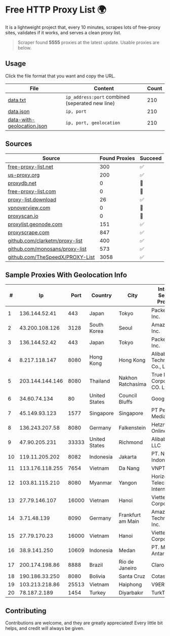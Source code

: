 
# Free HTTP Proxy List 🌍

It is a lightweight project that, every 10 minutes, scrapes lots of free-proxy sites, validates if it works, and serves a clean proxy list.


> Scraper found **5555** proxies at the latest update. Usable proxies are below.

## Usage

Click the file format that you want and copy the URL.


|File|Content|Count|
|----|-------|-----|
|[data.txt](https://raw.githubusercontent.com/themiralay/Proxy-List-World/master/data.txt)|`ip_address:port` combined (seperated new line)|210|
|[data.json](https://raw.githubusercontent.com/themiralay/Proxy-List-World/master/data.json)|`ip, port`|210|
|[data-with-geolocation.json](https://raw.githubusercontent.com/themiralay/Proxy-List-World/master/data-with-geolocation.json)|`ip, port, geolocation`|210|

## Sources

|Source|Found Proxies|Succeed|
|------|-------------|-------|
|[free-proxy-list.net](https://free-proxy-list.net)|300|✅|
|[us-proxy.org](https://www.us-proxy.org)|200|✅|
|[proxydb.net](http://proxydb.net)|0|🚫|
|[free-proxy-list.com](https://free-proxy-list.com/?page=&port=&type%5B%5D=http&type%5B%5D=https&up_time=0&search=Search)|0|🚫|
|[proxy-list.download](https://www.proxy-list.download/HTTP)|26|✅|
|[vpnoverview.com](https://vpnoverview.com/privacy/anonymous-browsing/free-proxy-servers)|0|🚫|
|[proxyscan.io](https://www.proxyscan.io)|0|🚫|
|[proxylist.geonode.com](https://proxylist.geonode.com/api/proxy-list?limit=300&page=1&sort_by=lastChecked&sort_type=desc&protocols=http,https)|151|✅|
|[proxyscrape.com](https://api.proxyscrape.com/v2/?request=displayproxies&protocol=http&timeout=10000&country=all&ssl=all&anonymity=all)|847|✅|
|[github.com/clarketm/proxy-list](https://raw.githubusercontent.com/clarketm/proxy-list/master/proxy-list-raw.txt)|400|✅|
|[github.com/monosans/proxy-list](https://raw.githubusercontent.com/monosans/proxy-list/main/proxies/http.txt)|573|✅|
|[github.com/TheSpeedX/PROXY-List](https://raw.githubusercontent.com/TheSpeedX/PROXY-List/master/http.txt)|3058|✅|


## Sample Proxies With Geolocation Info

|#|Ip|Port|Country|City|Internet Service Provider|
|-|--|----|-------|----|-------------------------|
|1|136.144.52.41|443|Japan|Tokyo|Packet Host, Inc.|
|2|43.200.108.126|3128|South Korea|Seoul|Amazon.com, Inc.|
|3|136.144.52.42|443|Japan|Tokyo|Packet Host, Inc.|
|4|8.217.118.147|8080|Hong Kong|Hong Kong|Alibaba (US) Technology Co., Ltd.|
|5|203.144.144.146|8080|Thailand|Nakhon Ratchasima|True Internet Corporation CO. Ltd.|
|6|34.60.74.134|80|United States|Council Bluffs|Google LLC|
|7|45.149.93.123|1577|Singapore|Singapore|PT Perwira Media Solusi|
|8|136.243.207.58|8080|Germany|Falkenstein|Hetzner Online GmbH|
|9|47.90.205.231|33333|United States|Richmond|Alibaba.com LLC|
|10|119.11.205.202|8082|Indonesia|Jakarta|PT. NTT Indonesia|
|11|113.176.118.255|7654|Vietnam|Da Nang|VNPT|
|12|103.81.115.210|8080|Myanmar|Yangon|Horizon Telecom International|
|13|27.79.146.107|16000|Vietnam|Hanoi|Viettel Corporation|
|14|3.71.48.139|8090|Germany|Frankfurt am Main|Amazon Technologies Inc.|
|15|27.79.170.23|16000|Vietnam|Hanoi|Viettel Corporation|
|16|38.9.141.250|10609|Indonesia|Medan|PT. Media Antar Nusa|
|17|200.174.198.86|8888|Brazil|Rio de Janeiro|Claro S.A|
|18|190.186.33.250|8080|Bolivia|Santa Cruz|Cotas Ltda.|
|19|103.213.218.86|25513|Vietnam|Haiphong|V9ERP|
|20|78.187.2.189|1454|Turkey|Diyarbakır|TurkTelecom|



## Contributing

Contributions are welcome, and they are greatly appreciated! Every
little bit helps, and credit will always be given.


